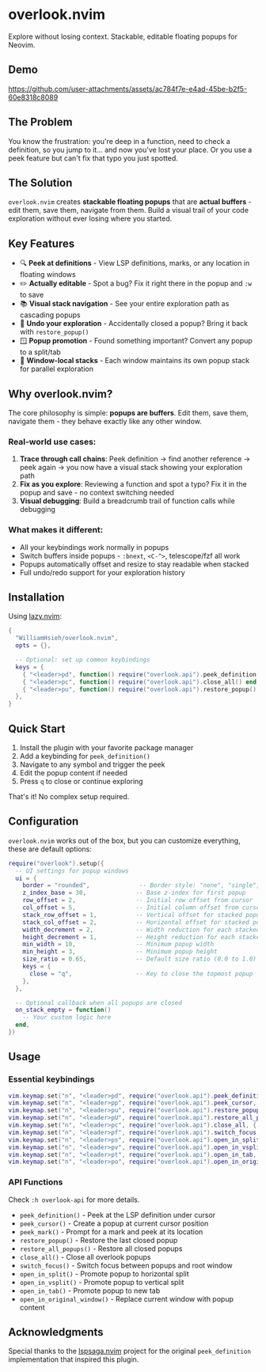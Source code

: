 # overlook.nvim

Explore without losing context. Stackable, editable floating popups for Neovim.

## Demo

https://github.com/user-attachments/assets/ac784f7e-e4ad-45be-b2f5-60e8318c8089

## The Problem

You know the frustration: you're deep in a function, need to check a definition, so you jump to it... and now you've lost your place.
Or you use a peek feature but can't fix that typo you just spotted.

## The Solution

`overlook.nvim` creates **stackable floating popups** that are **actual buffers** - edit them, save them, navigate from them. Build a visual trail of your code exploration without ever losing where you started.

## Key Features

- 🔍 **Peek at definitions** - View LSP definitions, marks, or any location in floating windows
- ✏️ **Actually editable** - Spot a bug? Fix it right there in the popup and `:w` to save
- 📚 **Visual stack navigation** - See your entire exploration path as cascading popups
- 🔄 **Undo your exploration** - Accidentally closed a popup? Bring it back with `restore_popup()`
- 🪟 **Popup promotion** - Found something important? Convert any popup to a split/tab
- 🎯 **Window-local stacks** - Each window maintains its own popup stack for parallel exploration

## Why overlook.nvim?

The core philosophy is simple: **popups are buffers**. Edit them, save them, navigate them - they behave exactly like any other window.

### Real-world use cases:

1. **Trace through call chains**: Peek definition → find another reference → peek again → you now have a visual stack showing your exploration path
2. **Fix as you explore**: Reviewing a function and spot a typo? Fix it in the popup and save - no context switching needed
3. **Visual debugging**: Build a breadcrumb trail of function calls while debugging

### What makes it different:

- All your keybindings work normally in popups
- Switch buffers inside popups - `:bnext`, `<C-^>`, telescope/fzf all work
- Popups automatically offset and resize to stay readable when stacked
- Full undo/redo support for your exploration history

## Installation

Using [lazy.nvim](https://github.com/folke/lazy.nvim):

```lua
{
  "WilliamHsieh/overlook.nvim",
  opts = {},

  -- Optional: set up common keybindings
  keys = {
    { "<leader>pd", function() require("overlook.api").peek_definition() end, desc = "Overlook: Peek definition" },
    { "<leader>pc", function() require("overlook.api").close_all() end, desc = "Overlook: Close all popup" },
    { "<leader>pu", function() require("overlook.api").restore_popup() end, desc = "Overlook: Restore popup" },
  },
}
```

## Quick Start

1. Install the plugin with your favorite package manager
2. Add a keybinding for `peek_definition()`
3. Navigate to any symbol and trigger the peek
4. Edit the popup content if needed
5. Press `q` to close or continue exploring

That's it! No complex setup required.

## Configuration

`overlook.nvim` works out of the box, but you can customize everything, these are default options:

```lua
require("overlook").setup({
  -- UI settings for popup windows
  ui = {
    border = "rounded",              -- Border style: "none", "single", "double", "rounded", etc.
    z_index_base = 30,              -- Base z-index for first popup
    row_offset = 2,                 -- Initial row offset from cursor
    col_offset = 5,                 -- Initial column offset from cursor
    stack_row_offset = 1,           -- Vertical offset for stacked popups
    stack_col_offset = 2,           -- Horizontal offset for stacked popups
    width_decrement = 2,            -- Width reduction for each stacked popup
    height_decrement = 1,           -- Height reduction for each stacked popup
    min_width = 10,                 -- Minimum popup width
    min_height = 3,                 -- Minimum popup height
    size_ratio = 0.65,              -- Default size ratio (0.0 to 1.0)
    keys = {
      close = "q",                  -- Key to close the topmost popup
    },
  },

  -- Optional callback when all popups are closed
  on_stack_empty = function()
    -- Your custom logic here
  end,
})
```

## Usage

### Essential keybindings

```lua
vim.keymap.set("n", "<leader>pd", require("overlook.api").peek_definition, { desc = "Peek definition" })
vim.keymap.set("n", "<leader>pp", require("overlook.api").peek_cursor, { desc = "Peek cursor" })
vim.keymap.set("n", "<leader>pu", require("overlook.api").restore_popup, { desc = "Restore last popup" })
vim.keymap.set("n", "<leader>pU", require("overlook.api").restore_all_popups, { desc = "Restore all popups" })
vim.keymap.set("n", "<leader>pc", require("overlook.api").close_all, { desc = "Close all popups" })
vim.keymap.set("n", "<leader>pf", require("overlook.api").switch_focus, { desc = "Switch focus" })
vim.keymap.set("n", "<leader>ps", require("overlook.api").open_in_split, { desc = "Open popup in split" })
vim.keymap.set("n", "<leader>pv", require("overlook.api").open_in_vsplit, { desc = "Open popup in vsplit" })
vim.keymap.set("n", "<leader>pt", require("overlook.api").open_in_tab, { desc = "Open popup in tab" })
vim.keymap.set("n", "<leader>po", require("overlook.api").open_in_original_window, { desc = "Open popup in current window" })
```

### API Functions

Check `:h overlook-api` for more details.

- `peek_definition()` - Peek at the LSP definition under cursor
- `peek_cursor()` - Create a popup at current cursor position
- `peek_mark()` - Prompt for a mark and peek at its location
- `restore_popup()` - Restore the last closed popup
- `restore_all_popups()` - Restore all closed popups
- `close_all()` - Close all overlook popups
- `switch_focus()` - Switch focus between popups and root window
- `open_in_split()` - Promote popup to horizontal split
- `open_in_vsplit()` - Promote popup to vertical split
- `open_in_tab()` - Promote popup to new tab
- `open_in_original_window()` - Replace current window with popup content

## Acknowledgments

Special thanks to the [lspsaga.nvim](https://github.com/nvimdev/lspsaga.nvim) project for the original `peek_definition` implementation that inspired this plugin.
